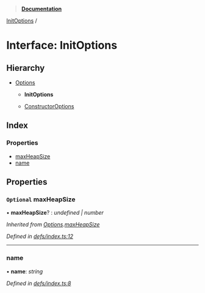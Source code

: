 > **[Documentation](../README.md)**

[InitOptions](initoptions.md) /

# Interface: InitOptions

## Hierarchy

* [Options](options.md)

  * **InitOptions**

  * [ConstructorOptions](constructoroptions.md)

## Index

### Properties

* [maxHeapSize](initoptions.md#optional-maxheapsize)
* [name](initoptions.md#name)

## Properties

### `Optional` maxHeapSize

• **maxHeapSize**? : *undefined | number*

*Inherited from [Options](options.md).[maxHeapSize](options.md#optional-maxheapsize)*

*Defined in [defs/index.ts:12](https://github.com/badbatch/cachemap/blob/52c713b/packages/indexed-db/src/defs/index.ts#L12)*

___

###  name

• **name**: *string*

*Defined in [defs/index.ts:8](https://github.com/badbatch/cachemap/blob/52c713b/packages/indexed-db/src/defs/index.ts#L8)*